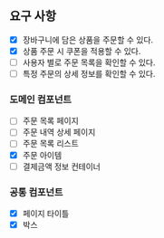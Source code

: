 ## 요구 사항

- [x] 장바구니에 담은 상품을 주문할 수 있다.
- [x] 상품 주문 시 쿠폰을 적용할 수 있다.
- [ ] 사용자 별로 주문 목록을 확인할 수 있다.
- [ ] 특정 주문의 상세 정보를 확인할 수 있다.

### 도메인 컴포넌트

- [ ] 주문 목록 페이지
- [ ] 주문 내역 상세 페이지
- [ ] 주문 목록 리스트
- [x] 주문 아이템
- [ ] 결제금액 정보 컨테이너

### 공통 컴포넌트

- [x] 페이지 타이틀
- [x] 박스
